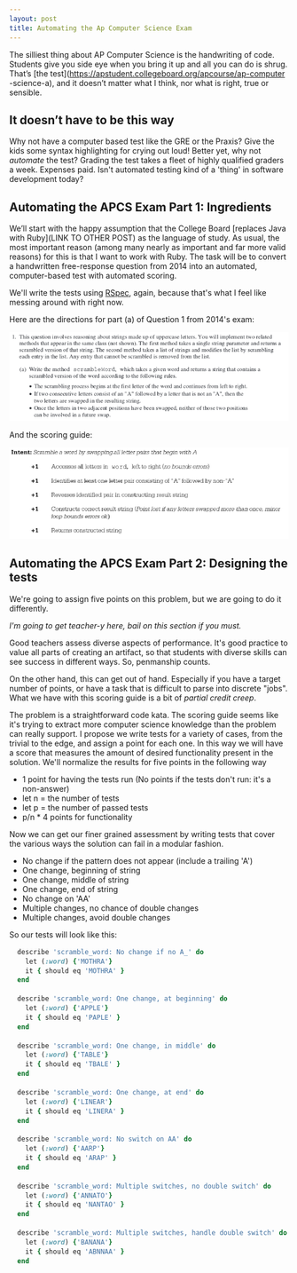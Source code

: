 ```yaml
---
layout: post
title: Automating the Ap Computer Science Exam
---
```

The silliest thing about AP Computer Science is the handwriting of code. 
Students give you side eye when you bring it up and all you can do is shrug. 
That’s [the test](https://apstudent.collegeboard.org/apcourse/ap-computer
-science-a), and it doesn’t matter what I think, nor what is right, true or 
sensible.

It doesn’t have to be this way
------------------------------

Why not have a computer based test
like the GRE or the Praxis?  Give the kids some syntax highlighting for crying 
out loud!  Better yet, why not *automate* the test?  Grading the test takes a 
fleet of highly qualified graders a week.  Expenses paid. Isn't automated 
testing kind of a 'thing' in software development today?  

Automating the APCS Exam Part 1: Ingredients
--------------------------------------------

We’ll start with the happy assumption that the College Board [replaces Java 
with Ruby](LINK TO OTHER POST) as the language of study. As usual, the most
important reason (among many nearly as important and far more valid reasons)
for this is that I want to work with Ruby.  The task will be to convert a 
handwritten free-response question from 2014 into an automated, computer-based 
test with automated scoring.

We'll write the tests using [RSpec](rspec.info), again, because that's what I
feel like messing around with right now. 

Here are the directions for part (a) of Question 1 from 
2014's exam:

![Question 1](/assets/directions_a.png)

And the scoring guide:

![Question 2](/assets/score_guide.png)

Automating the APCS Exam Part 2: Designing the tests
-----------------------------------------------------

We're going to assign five points on this problem, but we are going to do it 
differently.

*I'm going to get teacher-y here, bail on this section if you must.*

Good teachers assess diverse aspects of performance. It's good practice to
value all parts of creating an artifact, so that students with diverse 
skills can see success in different ways. So, penmanship counts.  

On the other hand, this can get out of hand.  Especially if you have a 
target number of points, or have a task that is difficult to parse into 
discrete "jobs".  What we have with this scoring guide is a bit of *partial
credit creep*. 

The problem is a straightforward code kata. The scoring guide seems like it's 
trying to extract more computer science knowledge than the problem can
really support.  I propose we write tests for a variety of cases, from the
trivial to the edge, and assign a point for each one.  In this way we will
have a score that measures the amount of desired functionality present in the
solution.  We'll normalize the results for five points in the following way

  - 1 point for having the tests run (No points if the tests don't run: it's 
    a non-answer)
  - let n = the number of tests
  - let p = the number of passed tests
  - p/n * 4 points for functionality

Now we can get our finer grained assessment by writing tests that cover the 
various ways the solution can fail in a modular fashion.

  - No change if the pattern does not appear (include a trailing 'A')
  - One change, beginning of string
  - One change, middle of string
  - One change, end of string
  - No change on 'AA'
  - Multiple changes, no chance of double changes
  - Multiple changes, avoid double changes

So our tests will look like this:

~~~ ruby
  describe 'scramble_word: No change if no A_' do
    let (:word) {'MOTHRA'}
    it { should eq 'MOTHRA' }
  end

  describe 'scramble_word: One change, at beginning' do
    let (:word) {'APPLE'}
    it { should eq 'PAPLE' }   
  end

  describe 'scramble_word: One change, in middle' do
    let (:word) {'TABLE'}
    it { should eq 'TBALE' }   
  end

  describe 'scramble_word: One change, at end' do
    let (:word) {'LINEAR'}
    it { should eq 'LINERA' }   
  end

  describe 'scramble_word: No switch on AA' do
    let (:word) {'AARP'}
    it { should eq 'ARAP' }   
  end  
  
  describe 'scramble_word: Multiple switches, no double switch' do
    let (:word) {'ANNATO'}
    it { should eq 'NANTAO' }   
  end  
 
  describe 'scramble_word: Multiple switches, handle double switch' do
    let (:word) {'BANANA'}
    it { should eq 'ABNNAA' }   
  end  
~~~
